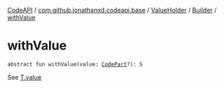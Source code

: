 [CodeAPI](../../../index.md) / [com.github.jonathanxd.codeapi.base](../../index.md) / [ValueHolder](../index.md) / [Builder](index.md) / [withValue](.)

# withValue

`abstract fun withValue(value: `[`CodePart`](../../../com.github.jonathanxd.codeapi/-code-part/index.md)`?): S`

See [T.value](../value.md)


